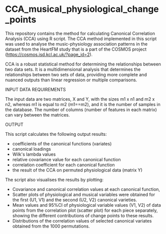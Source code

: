 # CCA_musical_physiological_change_points

This repository contains the method for calculating Canonical Correlation Analysis (CCA) using R script. 
The CCA method implemented in this script was used to analyse the music-physiology association patterns in the dataset from the HeartFM study that is a part of the COSMOS project (https://cosmos.isd.kcl.ac.uk/?page_id=2).

CCA is a robust statistical method for determining the relationships between two data sets. It is a multidimensional analysis that determines the relationships between two sets of data, providing more complete and nuanced outputs than linear regression or multiple comparisons. 

INPUT DATA REQUIREMENTS

The input data are two matrices, X and Y, with the sizes m1 x n1 and m2 x n2, whereas m1 is equal to m2 (m1==m2), and it is the number of samples in the database. The number of columns (number of features in each matrix) can vary between the matrices.  

OUTPUT 

This script calculates the following output results:

- coefficients of the canonical functions (variates)
- canonical loadings
- Wilk's lambda values
- relative covariance value for each canonical function
- correlation coefficient for each canonical function
- the result of the CCA on permuted physiological data (matrix Y)


The script also visualises the results by plotting:
- Covariance and canonical correlation values at each canonical function,
- Scatter plots of physiological and musical variables were obtained for the first (U1, V1) and the second (U2, V2) canonical varieties.
- Mean values and 95%CI of physiological variable values (V1, V2) of data points from the correlation plot (scatter plot) for each piece
separately, showing the different contributions of change points to these results.
- Distributions of the correlation values of selected canonical variates obtained from the 1000 permutations. 
